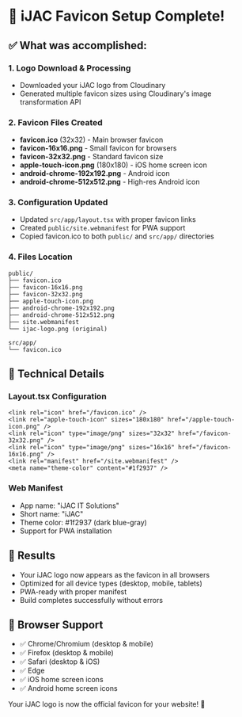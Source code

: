 # 🎨 iJAC Favicon Setup Complete!

## ✅ What was accomplished:

### 1. Logo Download & Processing
- Downloaded your iJAC logo from Cloudinary
- Generated multiple favicon sizes using Cloudinary's image transformation API

### 2. Favicon Files Created
- **favicon.ico** (32x32) - Main browser favicon
- **favicon-16x16.png** - Small favicon for browsers
- **favicon-32x32.png** - Standard favicon size
- **apple-touch-icon.png** (180x180) - iOS home screen icon
- **android-chrome-192x192.png** - Android icon
- **android-chrome-512x512.png** - High-res Android icon

### 3. Configuration Updated
- Updated `src/app/layout.tsx` with proper favicon links
- Created `public/site.webmanifest` for PWA support
- Copied favicon.ico to both `public/` and `src/app/` directories

### 4. Files Location
```
public/
├── favicon.ico
├── favicon-16x16.png
├── favicon-32x32.png
├── apple-touch-icon.png
├── android-chrome-192x192.png
├── android-chrome-512x512.png
├── site.webmanifest
└── ijac-logo.png (original)

src/app/
└── favicon.ico
```

## 🔧 Technical Details

### Layout.tsx Configuration
```tsx
<link rel="icon" href="/favicon.ico" />
<link rel="apple-touch-icon" sizes="180x180" href="/apple-touch-icon.png" />
<link rel="icon" type="image/png" sizes="32x32" href="/favicon-32x32.png" />
<link rel="icon" type="image/png" sizes="16x16" href="/favicon-16x16.png" />
<link rel="manifest" href="/site.webmanifest" />
<meta name="theme-color" content="#1f2937" />
```

### Web Manifest
- App name: "iJAC IT Solutions"
- Short name: "iJAC"
- Theme color: #1f2937 (dark blue-gray)
- Support for PWA installation

## 🚀 Results
- Your iJAC logo now appears as the favicon in all browsers
- Optimized for all device types (desktop, mobile, tablets)
- PWA-ready with proper manifest
- Build completes successfully without errors

## 📱 Browser Support
- ✅ Chrome/Chromium (desktop & mobile)
- ✅ Firefox (desktop & mobile)
- ✅ Safari (desktop & iOS)
- ✅ Edge
- ✅ iOS home screen icons
- ✅ Android home screen icons

Your iJAC logo is now the official favicon for your website! 🎉
